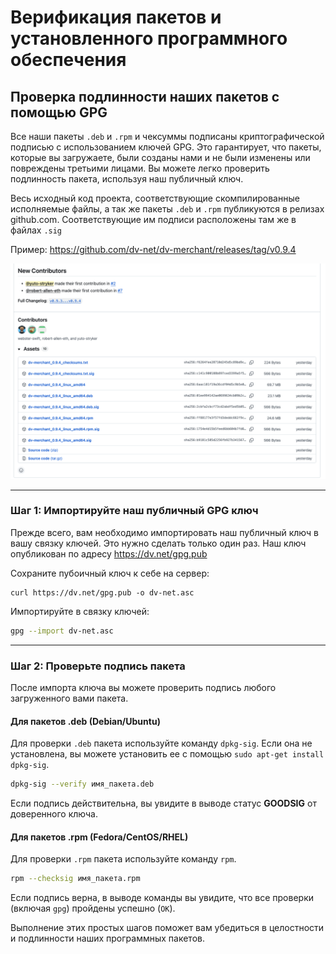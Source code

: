 # Верификация пакетов и установленного программного обеспечения


## Проверка подлинности наших пакетов с помощью GPG

Все наши пакеты `.deb` и `.rpm` и  чексуммы подписаны криптографической подписью с использованием ключей GPG. Это 
гарантирует, что пакеты, которые вы загружаете, были созданы нами и не были изменены или повреждены третьими лицами. 
Вы можете легко проверить подлинность пакета, используя наш публичный ключ.

Весь исходный код проекта, соответствующие скомпилированные исполняемые файлы, а так же пакеты `.deb` и `.rpm` публикуются 
в релизах github.com. Соответствующие им подписи расположены там же в файлах `.sig`

Пример: https://github.com/dv-net/dv-merchant/releases/tag/v0.9.4


![github-signed-assets.png](../../assets/images/security/github-signed-assets.png)

-----

### Шаг 1: Импортируйте наш публичный GPG ключ

Прежде всего, вам необходимо импортировать наш публичный ключ в вашу связку ключей. Это нужно сделать только один раз. 
Наш ключ опубликован по адресу https://dv.net/gpg.pub 

Сохраните пубоичный ключ к себе на сервер: 

```
curl https://dv.net/gpg.pub -o dv-net.asc
```

Импортируйте в связку ключей:

```bash
gpg --import dv-net.asc
```

-----

### Шаг 2: Проверьте подпись пакета

После импорта ключа вы можете проверить подпись любого загруженного вами пакета.

#### Для пакетов .deb (Debian/Ubuntu)

Для проверки `.deb` пакета используйте команду `dpkg-sig`. Если она не установлена, вы можете установить ее с помощью 
`sudo apt-get install dpkg-sig`.

```bash
dpkg-sig --verify имя_пакета.deb
```

Если подпись действительна, вы увидите в выводе статус **GOODSIG** от доверенного ключа.

#### Для пакетов .rpm (Fedora/CentOS/RHEL)

Для проверки `.rpm` пакета используйте команду `rpm`.

```bash
rpm --checksig имя_пакета.rpm
```

Если подпись верна, в выводе команды вы увидите, что все проверки (включая `gpg`) пройдены успешно (`OK`).

Выполнение этих простых шагов поможет вам убедиться в целостности и подлинности наших программных пакетов.
